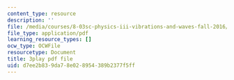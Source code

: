 ```yaml
---
content_type: resource
description: ''
file: /media/courses/8-03sc-physics-iii-vibrations-and-waves-fall-2016/d7ee2b839da78e028954389b2377f5ff_4ysFC9vd3GE.pdf
file_type: application/pdf
learning_resource_types: []
ocw_type: OCWFile
resourcetype: Document
title: 3play pdf file
uid: d7ee2b83-9da7-8e02-8954-389b2377f5ff
---
```


